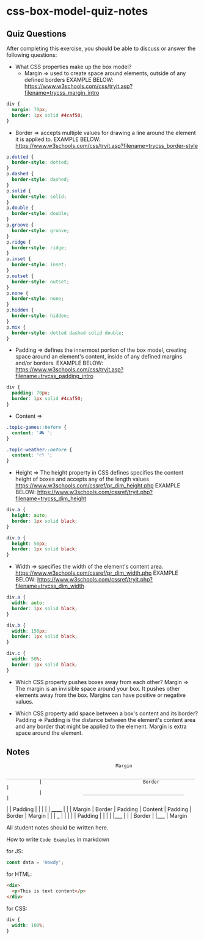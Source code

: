 # css-box-model-quiz-notes

## Quiz Questions

After completing this exercise, you should be able to discuss or answer the following questions:

- What CSS properties make up the box model?
  - Margin => used to create space around elements, outside of any defined borders
    EXAMPLE BELOW: https://www.w3schools.com/css/tryit.asp?filename=trycss_margin_intro

```css
div {
  margin: 70px;
  border: 1px solid #4caf50;
}
```

- Border => accepts multiple values for drawing a line around the element it is applied to.
  EXAMPLE BELOW: https://www.w3schools.com/css/tryit.asp?filename=trycss_border-style

```css
p.dotted {
  border-style: dotted;
}
p.dashed {
  border-style: dashed;
}
p.solid {
  border-style: solid;
}
p.double {
  border-style: double;
}
p.groove {
  border-style: groove;
}
p.ridge {
  border-style: ridge;
}
p.inset {
  border-style: inset;
}
p.outset {
  border-style: outset;
}
p.none {
  border-style: none;
}
p.hidden {
  border-style: hidden;
}
p.mix {
  border-style: dotted dashed solid double;
}
```

- Padding => defines the innermost portion of the box model, creating space around an element's content, inside of any defined margins and/or borders.
  EXAMPLE BELOW: https://www.w3schools.com/css/tryit.asp?filename=trycss_padding_intro

```css
div {
  padding: 70px;
  border: 1px solid #4caf50;
}
```

- Content =>

```css
.topic-games::before {
  content: '🎮 ';
}

.topic-weather::before {
  content: '⛅ ';
}
```

- Height => The height property in CSS defines specifies the content height of boxes and accepts any of the length values
  https://www.w3schools.com/cssref/pr_dim_height.php
  EXAMPLE BELOW: https://www.w3schools.com/cssref/tryit.php?filename=trycss_dim_height

```css
div.a {
  height: auto;
  border: 1px solid black;
}

div.b {
  height: 50px;
  border: 1px solid black;
}
```

- Width => specifies the width of the element's content area.
  https://www.w3schools.com/cssref/pr_dim_width.php
  EXAMPLE BELOW: https://www.w3schools.com/cssref/tryit.php?filename=trycss_dim_width

```css
div.a {
  width: auto;
  border: 1px solid black;
}

div.b {
  width: 150px;
  border: 1px solid black;
}

div.c {
  width: 50%;
  border: 1px solid black;
}
```

- Which CSS property pushes boxes away from each other?
  Margin => The margin is an invisible space around your box. It pushes other elements away from the box. Margins can have positive or negative values.

- Which CSS property add space between a box's content and its border?
  Padding => Padding is the distance between the element's content area and any border that might be applied to the element. Margin is extra space around the element.

## Notes

      	                		  			Margin
    		    _____________________________________________________________________
    		    |   		 					      Border								                       |
    		    |			    _____________________________________			                 |

| | Padding | | |
| | ****\_\_\_\_**** | | |
Margin | Border | Padding | Content | Padding | Border | Margin |
| | ******\_****** | | |
| | Padding | | |
| |**********************\_\_\_********************** | |
| Border |
|********************************\_\_\_******************************** |
Margin

All student notes should be written here.

How to write `Code Examples` in markdown

for JS:

```javascript
const data = 'Howdy';
```

for HTML:

```html
<div>
  <p>This is text content</p>
</div>
```

for CSS:

```css
div {
  width: 100%;
}
```
